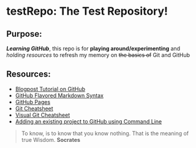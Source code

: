 # testRepo: The Test Repository!
## Purpose: 
**_Learning GitHub_**, this repo is for **playing around/experimenting**
  and _holding resources_ to refresh my memory on ~~the basics of~~ Git and GitHub
  
## Resources:
* [Blogpost Tutorial on GitHub](https://www.pluralsight.com/blog/software-development/github-tutorial)
* [GitHub Flavored Markdown Syntax](https://help.github.com/articles/basic-writing-and-formatting-syntax/) 
* [GitHub Pages](https://pages.github.com/)
* [Git Cheatsheet](https://services.github.com/on-demand/downloads/github-git-cheat-sheet.pdf)
* [Visual Git Cheatsheet](http://ndpsoftware.com/git-cheatsheet.html#loc=stash;)
* [Adding an existing project to GitHub using Command Line](https://help.github.com/articles/adding-an-existing-project-to-github-using-the-command-line/)


> To know, is to know that you know nothing. That is the meaning of true Wisdom. 
>   **Socrates**

